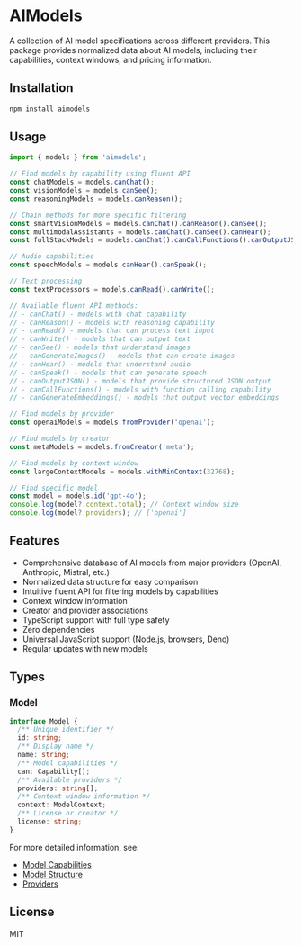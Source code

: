 # AIModels

A collection of AI model specifications across different providers. This package provides normalized data about AI models, including their capabilities, context windows, and pricing information.

## Installation

```bash
npm install aimodels
```

## Usage

```typescript
import { models } from 'aimodels';

// Find models by capability using fluent API
const chatModels = models.canChat();
const visionModels = models.canSee();
const reasoningModels = models.canReason();

// Chain methods for more specific filtering
const smartVisionModels = models.canChat().canReason().canSee();
const multimodalAssistants = models.canChat().canSee().canHear();
const fullStackModels = models.canChat().canCallFunctions().canOutputJSON();

// Audio capabilities
const speechModels = models.canHear().canSpeak();

// Text processing
const textProcessors = models.canRead().canWrite();

// Available fluent API methods:
// - canChat() - models with chat capability
// - canReason() - models with reasoning capability
// - canRead() - models that can process text input
// - canWrite() - models that can output text
// - canSee() - models that understand images
// - canGenerateImages() - models that can create images
// - canHear() - models that understand audio
// - canSpeak() - models that can generate speech
// - canOutputJSON() - models that provide structured JSON output
// - canCallFunctions() - models with function calling capability
// - canGenerateEmbeddings() - models that output vector embeddings

// Find models by provider
const openaiModels = models.fromProvider('openai');

// Find models by creator
const metaModels = models.fromCreator('meta');

// Find models by context window
const largeContextModels = models.withMinContext(32768);

// Find specific model
const model = models.id('gpt-4o');
console.log(model?.context.total); // Context window size
console.log(model?.providers); // ['openai']
```

## Features

- Comprehensive database of AI models from major providers (OpenAI, Anthropic, Mistral, etc.)
- Normalized data structure for easy comparison
- Intuitive fluent API for filtering models by capabilities
- Context window information
- Creator and provider associations
- TypeScript support with full type safety
- Zero dependencies
- Universal JavaScript support (Node.js, browsers, Deno)
- Regular updates with new models

## Types

### Model
```typescript
interface Model {
  /** Unique identifier */
  id: string;
  /** Display name */
  name: string;
  /** Model capabilities */
  can: Capability[];
  /** Available providers */
  providers: string[];
  /** Context window information */
  context: ModelContext;
  /** License or creator */
  license: string;
}
```

For more detailed information, see:
- [Model Capabilities](/docs/model-capabilities.md)
- [Model Structure](/docs/model-structure.md)
- [Providers](/docs/providers.md)

## License

MIT
